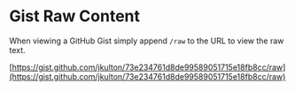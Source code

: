 # Gist Raw Content

When viewing a GitHub Gist simply append `/raw` to the URL to view the raw text.

[https://gist.github.com/jkulton/73e234761d8de99589051715e18fb8cc/raw](https://gist.github.com/jkulton/73e234761d8de99589051715e18fb8cc/raw)
